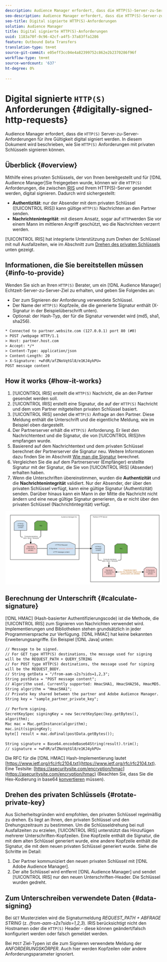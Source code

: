 ```yaml
---
description: Audience Manager erfordert, dass die HTTP(S)-Server-zu-Server-Anforderungen für ihre Gültigkeit digital signiert werden. In diesem Dokument wird beschrieben, wie Sie HTTP-Anforderungen mit privaten Schlüsseln signieren können.
seo-description: Audience Manager erfordert, dass die HTTP(S)-Server-zu-Server-Anforderungen für ihre Gültigkeit digital signiert werden. In diesem Dokument wird beschrieben, wie Sie HTTP(S)-Anforderungen mit privaten Schlüsseln signieren können.
seo-title: Digital signierte HTTP(S)-Anforderungen
solution: Audience Manager
title: Digital signierte HTTP(S)-Anforderungen
uuid: 1183a70f-0c96-42cf-a4f5-37a83ffa1286
feature: Outbound Data Transfers
translation-type: tm+mt
source-git-commit: e05eff3cc04e4a82399752c862e2b2370286f96f
workflow-type: tm+mt
source-wordcount: '637'
ht-degree: 0%

---
```



# Digital signierte `HTTP(S)` Anforderungen {#digitally-signed-http-requests}

Audience Manager erfordert, dass die `HTTP(S)` Server-zu-Server-Anforderungen für ihre Gültigkeit digital signiert werden. In diesem Dokument wird beschrieben, wie Sie `HTTP(S)` Anforderungen mit privaten Schlüsseln signieren können.

## Überblick {#overview}

<!-- digitally_signed_http_requests.xml -->

Mithilfe eines privaten Schlüssels, der von Ihnen bereitgestellt und für [!DNL Audience Manager]Sie freigegeben wurde, können wir die `HTTP(S)` Anforderungen, die zwischen [IRIS](../../../reference/system-components/components-data-action.md#iris) und Ihrem HTTP(S)-Server gesendet werden, digital signieren. Dadurch wird sichergestellt:

* **Authentizität**: nur der Absender mit dem privaten Schlüssel ([!UICONTROL IRIS]) kann gültige `HTTP(S)` Nachrichten an den Partner senden.
* **Nachrichtenintegrität**: mit diesem Ansatz, sogar auf `HTTP`werden Sie vor einem Mann im mittleren Angriff geschützt, wo die Nachrichten verzerrt werden.

[!UICONTROL IRIS] hat integrierte Unterstützung zum Drehen der Schlüssel mit null Ausfallzeiten, wie im Abschnitt zum [Drehen des privaten Schlüssels](../../../integration/receiving-audience-data/real-time-outbound-transfers/digitally-signed-http-requests.md#rotate-private-key) unten gezeigt.

## Informationen, die Sie bereitstellen müssen {#info-to-provide}

Wenden Sie sich an Ihren `HTTP(S)` Berater, um ein [!DNL Audience Manager] Echtzeit-Server-zu-Server-Ziel zu erhalten, und geben Sie Folgendes an:

* Der zum Signieren der Anforderung verwendete Schlüssel.
* Der Name der `HTTP(S)` Kopfzeile, die die generierte Signatur enthält (X-Signatur in der Beispielüberschrift unten).
* Optional: der Hash-Typ, der für die Signatur verwendet wird (md5, sha1, sha256).

```
* Connected to partner.website.com (127.0.0.1) port 80 (#0)
> POST /webpage HTTP/1.1
> Host: partner.host.com
> Accept: */*
> Content-Type: application/json
> Content-Length: 20
> X-Signature: +wFdR/afZNoVqtGl8/e1KJ4ykPU=
POST message content
```

## How it works {#how-it-works}

1. [!UICONTROL IRIS] erstellt die `HTTP(S)` Nachricht, die an den Partner gesendet werden soll.
1. [!UICONTROL IRIS] erstellt eine Signatur, die auf der `HTTP(S)` Nachricht und dem vom Partner mitgeteilten privaten Schlüssel basiert.
1. [!UICONTROL IRIS] sendet die `HTTP(S)` Anfrage an den Partner. Diese Meldung enthält die Unterschrift und die eigentliche Meldung, wie im Beispiel oben dargestellt.
1. Der Partnerserver erhält die `HTTP(S)` Anforderung. Er liest den Nachrichtentext und die Signatur, die von [!UICONTROL IRIS]ihm empfangen wurde.
1. Basierend auf dem Nachrichtentext und dem privaten Schlüssel berechnet der Partnerserver die Signatur neu. Weitere Informationen dazu finden Sie im Abschnitt [Wie man die Signatur](../../../integration/receiving-audience-data/real-time-outbound-transfers/digitally-signed-http-requests.md#calculate-signature) berechnet.
1. Vergleichen Sie die auf dem Partnerserver (Empfänger) erstellte Signatur mit der Signatur, die Sie von [!UICONTROL IRIS] (Absender) erhalten haben.
1. Wenn die Unterschriften übereinstimmen, wurden die **Authentizität** und die **Nachrichtenintegrität** validiert. Nur der Absender, der über den privaten Schlüssel verfügt, kann eine gültige Signatur (Authentizität) senden. Darüber hinaus kann ein Mann in der Mitte die Nachricht nicht ändern und eine neue gültige Signatur generieren, da er nicht über den privaten Schlüssel (Nachrichtintegrität) verfügt.

![](assets/iris-digitally-sign-http-request.png)

## Berechnung der Unterschrift {#calculate-signature}

[!DNL HMAC] (Hash-basierter Authentifizierungscode) ist die Methode, die [!UICONTROL IRIS] zum Signieren von Nachrichten verwendet wird. Implementierungen und Bibliotheken stehen grundsätzlich in jeder Programmiersprache zur Verfügung. [!DNL HMAC] hat keine bekannten Erweiterungsangriffe. Ein Beispiel [!DNL Java] unten:

```
// Message to be signed.
// For GET type HTTP(S) destinations, the message used for signing will be the REQUEST_PATH + QUERY_STRING
// For POST type HTTP(S) destinations, the message used for signing will be the REQUEST_BODY.
// String getData = "/from-aam-s2s?sids=1,2,3";
String postData = "POST message content";
// Algorithm used. Currently supported: HmacSHA1, HmacSHA256, HmacMD5.
String algorithm = "HmacSHA1";
// Private key shared between the partner and Adobe Audience Manager.
String key = "sample_partner_private_key";
  
// Perform signing.
SecretKeySpec signingKey = new SecretKeySpec(key.getBytes(), algorithm);
Mac mac = Mac.getInstance(algorithm);
mac.init(signingKey);
byte[] result = mac.doFinal(postData.getBytes());
  
String signature = Base64.encodeBase64String(result).trim(); 
// signature = +wFdR/afZNoVqtGl8/e1KJ4ykPU=
```

Die RFC für die [!DNL HMAC] Hash-Implementierung lautet [https://www.ietf.org/rfc/rfc2104.txt](https://www.ietf.org/rfc/rfc2104.txt). Eine Testsite: [https://asecuritysite.com/encryption/hmac](https://asecuritysite.com/encryption/hmac) (Beachten Sie, dass Sie die Hex-Kodierung in base64 [konvertieren](https://tomeko.net/online_tools/hex_to_base64.php?lang=en) müssen).

## Drehen des privaten Schlüssels {#rotate-private-key}

Aus Sicherheitsgründen wird empfohlen, den privaten Schlüssel regelmäßig zu drehen. Es liegt an Ihnen, den privaten Schlüssel und den Drehungszeitraum zu bestimmen. Um die Schlüsseldrehung bei null Ausfallzeiten zu erzielen, [!UICONTROL IRIS] unterstützt das Hinzufügen mehrerer Unterschriften-Kopfzeilen. Eine Kopfzeile enthält die Signatur, die mit dem alten Schlüssel generiert wurde, eine andere Kopfzeile enthält die Signatur, die mit dem neuen privaten Schlüssel generiert wurde. Siehe die Schritte im Detail:

1. Der Partner kommuniziert den neuen privaten Schlüssel mit [!DNL Adobe Audience Manager].
1. Der alte Schlüssel wird entfernt [!DNL Audience Manager] und sendet [!UICONTROL IRIS] nur den neuen Unterschriften-Header. Die Schlüssel wurden gedreht.

## Zum Unterschreiben verwendete Daten {#data-signing}

Bei `GET` Musterzielen wird die Signaturmeldung *REQUEST_PATH + ABFRAGE STRING* (z. */from-aam-s2s?sids=1,2,3*). IRIS berücksichtigt nicht den Hostnamen oder die `HTTP(S)` Header - diese können geändert/falsch konfiguriert werden oder falsch gemeldet werden.

Bei `POST` Ziel-Typen ist die zum Signieren verwendete Meldung der *ANFORDERUNGSKÖRPER*. Auch hier werden Kopfzeilen oder andere Anforderungsparameter ignoriert.
